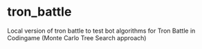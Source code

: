 # tron_battle
Local version of tron battle to test bot algorithms for Tron Battle in Codingame (Monte Carlo Tree Search approach)
